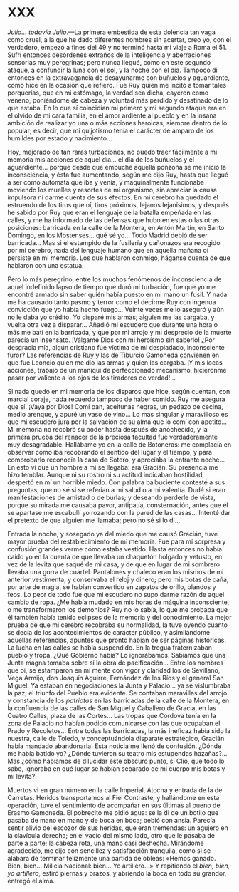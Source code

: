 # XXX

*Julio... todavía Julio*.—La primera embestida de esta dolencia tan vaga como
cruel, a la que he dado diferentes nombres sin acertar, creo yo, con el
verdadero, empezó a fines del 49 y no terminó hasta mi viaje a Roma el 51.
Sufrí entonces desórdenes extraños de la inteligencia y aberraciones sensorias
muy peregrinas; pero nunca llegué, como en este segundo ataque, a confundir la
luna con el sol, y la noche con el día. Tampoco di entonces en la extravagancia
de desayunarme con buñuelos y aguardiente, como hice en la ocasión que refiero.
Fue Ruy quien me incitó a tomar tales porquerías, que en mi estómago, la verdad
sea dicha, cayeron como veneno, poniéndome de cabeza y voluntad más perdido
y desatinado de lo que estaba. En lo que sí coincidían mi primero y mi segundo
ataque era en el olvido de mi cara familia, en el amor ardiente al pueblo y en
la insana ambición de realizar yo una o más acciones heroicas, siempre dentro
de lo popular; es decir, que mi quijotismo tenía el carácter de amparo de los
humildes por estado y nacimiento...

Hoy, mejorado de tan raras turbaciones, no puedo traer fácilmente a mi memoria
mis acciones de aquel día... el día de los buñuelos y el aguardiente... porque
desde que embuché aquella ponzoña se me inició la inconsciencia, y ésta fue
aumentando, según me dijo Ruy, hasta que llegué a ser como autómata que iba
y venía, y maquinalmente funcionaba moviendo los muelles y resortes de mi
organismo, sin apreciar la causa impulsora ni darme cuenta de sus efectos. En
mi cerebro ha quedado el estruendo de los tiros que oí, tiros próximos, lejanos
lejanísimos, y después he sabido por Ruy que eran el lenguaje de la batalla
empeñada en las calles, y me ha informado de las defensas que hubo en estas
o las otras posiciones: barricada en la calle de la Montera, en Antón Martín,
en Santo Domingo, en los Mostenses... qué sé yo... Todo Madrid debió de ser
barricada... Mas si el estampido de la fusilería y cañonazos era recogido por
mi cerebro, nada del lenguaje humano que en aquella mañana oí persiste en mi
memoria. Los que hablaron conmigo, háganse cuenta de que hablaron con una
estatua.

Pero lo más peregrino, entre los muchos fenómenos de inconsciencia de aquel
indefinido lapso de tiempo que duró mi turbación, fue que yo me encontré armado
sin saber quién había puesto en mi mano un fusil. Y nada me ha causado tanto
pasmo y terror como el decirme Ruy con ingenua convicción que yo había hecho
fuego... Veinte veces me lo aseguró y aún no le daba yo crédito. Yo disparé mis
armas; alguien me las cargaba, y vuelta otra vez a disparar... Añadió mi
escudero que durante una hora o más me batí en la barricada, y que por mi
arrojo y mi desprecio de la muerte parecía un insensato. ¡Válgame Dios con mi
heroísmo sin saberlo! ¿Por desgracia mía, algún cristiano fue víctima de mi
despiadado, inconsciente furor? Las referencias de Ruy y las de Tiburcio
Gamoneda convienen en que fue Leoncio quien me dio las armas y quien las
cargaba. ¡Y mis locas acciones, trabajo de un maniquí de perfeccionado
mecanismo, hiciéronme pasar por valiente a los ojos de los tiradores de
verdad!...

Si nada quedó en mi memoria de los disparos que hice, según cuentan, con
marcial coraje, nada recuerdo tampoco de haber comido. Ruy me asegura que sí.
¡Vaya por Dios! Comí pan, aceitunas negras, un pedazo de cecina, medio arenque,
y apuré un vaso de vino... Lo más singular y maravilloso es que mi escudero
jura por la salvación de su alma que lo comí con apetito... Mi memoria no
recobró su poder hasta después de anochecido, y la primera prueba del renacer
de la preciosa facultad fue verdaderamente muy desagradable. Hallábame yo en la
calle de Botoneras: me complacía en observar cómo iba recobrando el sentido del
lugar y el tiempo, y para comprobarlo reconocía la casa de Sotero, y apreciaba
la entrante noche... En esto vi que un hombre a mí se llegaba: era Gracián. Su
presencia me hizo temblar. Aunque ni su rostro ni su actitud indicaban
hostilidad, despertó en mí un horrible miedo. Con palabra balbuciente contesté
a sus preguntas, que no sé si se referían a mi salud o a mi valentía. Dudé si
eran manifestaciones de amistad o de burlas; y deseando perderle de vista,
porque su mirada me causaba pavor, antipatía, consternación, antes que él se
apartase me escabullí yo rozando con la pared de las casas... Intenté dar el
pretexto de que alguien me llamaba; pero no sé si lo di...

Entrada la noche, y sosegado ya del miedo que me causó Gracián, tuve mayor
prueba del restablecimiento de mi memoria. Fue para mí sorpresa y confusión
grandes verme cómo estaba vestido. Hasta entonces no había caído yo en la
cuenta de que llevaba un chaquetón holgado y vetusto, en vez de la levita que
saqué de mi casa, y de que en lugar de mi sombrero llevaba una gorra de
cuartel. Pantalones y chaleco eran los mismos de mi anterior vestimenta,
y conservaba el reloj y dinero; pero mis botas de caña, por arte de magia, se
habían convertido en zapatos de orillo, blandos y feos. Lo peor de todo fue que
mi escudero no supo darme razón de aquel cambio de ropa. ¿Me había mudado en
mis horas de máquina inconsciente, o me transformaron los demonios? Ruy no lo
sabía, lo que me probaba que él también había tenido eclipses de la memoria
y del conocimiento. La mejor prueba de que mi cerebro recobraba su normalidad,
la tuve oyendo cuanto se decía de los acontecimientos de carácter público,
y asimilándome aquellas referencias, apuntes que pronto habían de ser páginas
históricas. La lucha en las calles se había suspendido. En la tregua
fraternizaban pueblo y tropa. ¿Qué Gobierno había? Lo ignorábamos. Sabíamos que
una Junta magna tomaba sobre sí la obra de pacificación... Entre los nombres
que oí, se estamparon en mi mente con vigor y claridad los de Sevillano, Vega
Armijo, don Joaquín Aguirre, Fernández de los Ríos y el general San Miguel. Ya
estaban en negociaciones la Junta y Palacio... ya se vislumbraba la paz; el
triunfo del Pueblo era evidente. Se contaban maravillas del arrojo y constancia
de los *patriotas* en las barricadas de la calle de la Montera, en la
confluencia de las calles de San Miguel y Caballero de Gracia, en las Cuatro
Calles, plaza de las Cortes... Las tropas que Córdova tenía en la zona de
Palacio no habían podido comunicarse con las que ocupaban el Prado
y Recoletos... Entre todas las barricadas, la más ineficaz había sido la
nuestra, calle de Toledo, y conceptuándola disparate estratégico, Gracián había
mandado abandonarla. Esta noticia me llenó de confusión. ¿Dónde me había batido
yo? ¿Dónde tuvieron su teatro mis estupendas hazañas?... Mas ¿cómo habíamos de
dilucidar este obscuro punto, si Clío, que todo lo sabe, ignoraba en qué lugar
se habían separado de mi cuerpo mis botas y mi levita?

Muertos vi en gran número en la calle Imperial, Atocha y entrada de la de
Carretas. Heridos transportamos al Fiel Contraste; y hallándome en esta
operación, tuve el sentimiento de acompañar en sus últimas al bueno de Erasmo
Gamoneda. El pobrecito me pidió agua: se la di de un botijo que pasaba de mano
en mano y de boca en boca; bebió con ansia. Parecía sentir alivio del escozor
de sus heridas, que eran tremendas: un agujero en la clavícula derecha; en el
vacío del mismo lado, otro que le pasaba de parte a parte; la cabeza rota, una
mano casi deshecha. Mirándome agradecido, me dijo con sencillez y satisfacción
tranquila, como si se alabara de terminar felizmente una partida de obleas:
«Hemos ganado. Bien, bien... Milicia Nacional: bien... Yo artillero...»
Y repitiendo el *bien, bien, yo artillero*, estiró piernas y brazos, y abriendo
la boca en todo su grandor, entregó el alma.
